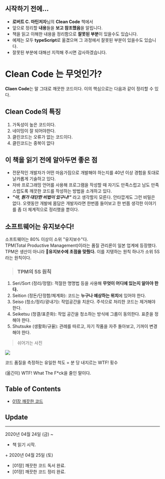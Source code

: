 ## 시작하기 전에...
- **로버트 C. 마틴저자**님의 **Clean Code** 책에서
- 앞으로 정리할 **내용**들을 **보고 참조했음**을 알립니다.
- 책을 읽고 이해한 내용을 정리함으로 **잘못된 부분**이 있을수도 있습니다.
- 예제는 모두 **typeScript**로 옮겼으며 그 과정에서 잘못된 부분이 있을수도 있습니다.
- 잘못된 부분에 대해선 지적해 주시면 감사하겠습니다.
# Clean Code 는 무엇인가?
**Claen Code**는 말 그대로 깨끗한 코드이다.
이의 핵심으로는 다음과 같이 정리할 수 있다.
## Clean Code의 특징
1. 가독성이 높은 코드이다.
2. 네이밍이 잘 되어야한다.
3. 클린코드는 오류가 없는 코드이다.
4. 클린코드는 중복이 없다
## 이 책을 읽기 전에 알아두면 좋은 점
- 전문적인 개발자가 어떤 마음가짐으로 개발해야 하는지를 40년 이상 경험을 토대로 날카롭게 기술하고 있다.
- 자바 프로그래밍 언어를 사용해 프로그램을 작성할 때 자기도 만족스럽고 남도 만족스럽도록 깨끗한 코드를 작성하는 방법을 소개하고 있다.
- ***"아, 뭔가 대단한 비법이 있구나!"*** 라고 생각할지 모른다. 안타깝게도 그런 비밀은 없다. 오랫동안 개발에 몸담은 개발자라면 한번쯤 들어보고 한 번쯤 생각한 이야기를 좀 더 체계적으로 정리했을 뿐이다.
## 소프트웨어는 유지보수다!
소프트웨어는 80% 이상이 소위 "유지보수"다.   
TPM(Total Productive Management)이라는 품질 관리론이 일본 업계에 등장했다. TPM은 생산이 아니라 **유지보수에 초점을 맞췄다.** 이를 지탱하는 원칙 하나가 소위 5S라는 원칙이다.
> ### TPM의 5S 원칙
1. Seri/Sort (정리/정렬): 적절한 명명법 등을 사용해 **무엇이 어디에 있는지 알아야 한다.**
2. Seition (정돈/단정함/체계화): 코드는 **누구나 예상하는 위치**에 있어야 한다.
3. Seiso (청소/정리/광내기): 작업공간을 치운다. 주석으로 처리한 코드는 제거해야 한다.
4. Seiketsu (청결/표준화): 작업 공간을 청소하는 방식에 그룹이 동의한다. 표준을 정해야 한다.
5. Shutsuke (생활화/규율): 관례를 따르고, 자기 작품을 자주 돌아보고, 기꺼이 변경해야 한다.

> 쉬어가는 사진

![](https://mk0osnewswb2dmu4h0a.kinstacdn.com/images/comics/wtfm.jpg)

코드 품질을 측정하는 유일한 척도 = 분 당 내지르는 WTF! 횟수

(옮긴이) WTF! What The F*ck을 줄인 말이다.

## Table of Contents
- [01장 깨끗한 코드](https://)

## Update
<hr />
2020년 04월 24일 (금) ~

- 책 읽기 시작.

+&nbsp;2020년 04월 25일 (토)
- [01장] 깨끗한 코드 독서 완료.
- [01장] 깨끗한 코드 정리 완료.